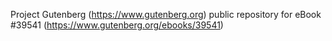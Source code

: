 Project Gutenberg (https://www.gutenberg.org) public repository for eBook #39541 (https://www.gutenberg.org/ebooks/39541)
